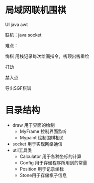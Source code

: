 # 局域网联机围棋

UI java awt

联机：java socket

难点：

悔棋 用栈记录每次绘画指令，栈顶出栈重绘

打劫 

禁入点

导出SGF棋谱





# 目录结构

- draw 用于界面的绘制
  - MyFrame 控制界面监听
  - Mypaint 绘制围棋相关
- socket 用于实现网络通信
- util工具类
  - Calculator 用于各种坐标的计算
  - Config 用于存储程序所用到的常量
  - Position 用于记录坐标
  - Stone用于存储棋子信息
